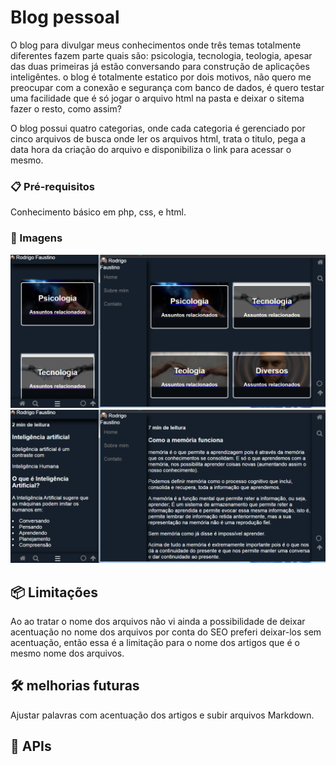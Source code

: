 # Blog pessoal

O blog para divulgar meus conhecimentos onde três temas totalmente diferentes fazem parte quais são: psicologia, tecnologia, teologia, apesar das duas primeiras já estão conversando para construção de aplicações inteligêntes.
o blog é totalmente estatico por dois motivos, não quero me preocupar com a conexão e segurança com banco de dados, é quero testar uma facilidade que é só jogar o arquivo html na pasta e deixar o sitema fazer o resto, como assim?

O blog possui quatro categorias, onde cada categoria é gerenciado por cinco arquivos de busca onde ler os arquivos html, trata o titulo, pega a data hora da criação do arquivo e disponibiliza o link para acessar o mesmo.




### 📋 Pré-requisitos

Conhecimento básico em php, css, e html.

### 🔧 Imagens

![API maps](https://github.com/FaustinoPsy/faustinolayout/blob/main/img/tudo.png)
![API maps](https://github.com/FaustinoPsy/faustinolayout/blob/main/img/blog.png)

## 📦 Limitações

Ao ao tratar o nome dos arquivos não vi ainda a possibilidade de deixar acentuação no nome dos arquivos por conta do SEO preferi deixar-los sem acentuação,
então essa é a limitação para o nome dos artigos que é o mesmo nome dos arquivos.

## 🛠️ melhorias futuras

Ajustar palavras com acentuação dos artigos e subir arquivos Markdown.

## 📌 APIs


